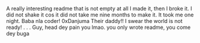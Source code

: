 A really interesting readme that is not empty at all
I made it, then I broke it.
I did not shake it cos it did not take me nine months to make it.
It took me one night.
Baba nla coder!
0xDanjuma
Their daddy!!
I swear the world is not ready!
.
.
.
Guy, head dey pain you lmao. you only wrote readme, you come dey buga
